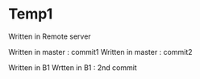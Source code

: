 # Temp1

Written in Remote server

Written in master : commit1
Written in master : commit2

Written in B1 
Wrtten in B1 : 2nd commit
